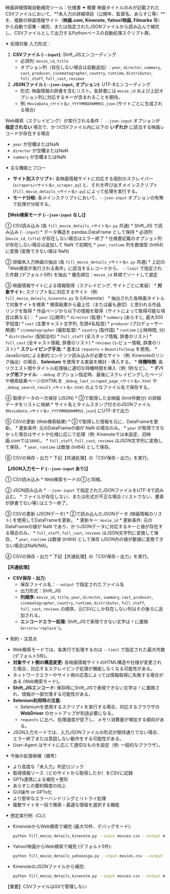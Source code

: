 映画詳細情報自動補完ツール：仕様書
✦ 概要
映画タイトルのみが記載されたCSVファイルにおいて、**未入力の詳細項目（公開年、監督名、あらすじ等）**を、複数の映画情報サイト（**映画.com, Kinenote, Yahoo!映画, Filmarks** 等）から自動で収集・補完、または指定されたJSONファイルから読み込んで補完し、CSVファイルとして出力するPythonベースの自動処理スクリプト群。

✦ 処理対象
入力形式：
1.  **CSVファイル (`--input`)**: Shift_JISエンコーディング
    *   必須列: `movie_id`, `title`
    *   オプション列（存在しない場合は自動追加）: `year`, `director`, `summary`, `cast`, `producer`, `cinematographer`, `country`, `runtime`, `distributor`, `full_staff`, `full_cast`, `reviews`
2.  **JSONファイル (`--json-input`, オプション)**: UTF-8エンコーディング
    *   形式: 映画情報の辞書を含むリスト。各辞書には `movie_id` および上記オプション列に対応するキーが含まれることを期待。
    *   例: `MovieData_<サイト名>_YYYYMMDDHHMMSS.json` (サイトごとに生成される場合)

Web検索（スクレイピング）が実行される条件：
`--json-input` オプションが **指定されない** 場合で、かつCSVファイル内に以下の **いずれか** に該当する映画レコードが存在する場合

*   `year` が空欄またはNaN
*   `director` が空欄またはNaN
*   `summary` が空欄またはNaN

✦ 主な機能とフロー
*   **サイト別スクリプト:** 各映画情報サイトに対応する個別のスクレイパー (`scrapers/<サイト名>_scraper.py`) と、それを呼び出すメインスクリプト (`fill_movie_details_<サイト名>.py`) によって処理を実行する。
*   **モード分岐:** 各メインスクリプトにおいて、`--json-input` オプションの有無で処理が分岐する。

**【Web検索モード (`--json-input` なし)】**

① CSV読み込み (各 `fill_movie_details_<サイト名>.py` 共通)
    *   Shift_JIS で読み込み (`--input`)
    *   データ構造を pandas.DataFrame として保持
    *   必須列 (`movie_id`, `title`) が存在しない場合はエラー終了
    *   仕様書記載のオプション列が存在しない場合は追加して NaN で初期化
    *   `year`, `runtime` 列を数値型 (Int64) に変換 (変換できない値は NaN)

② 詳細未入力映画の抽出 (各 `fill_movie_details_<サイト名>.py` 共通)
    *   上記の「Web検索が実行される条件」に該当するレコードから、 `--limit` で指定された件数 (デフォルト5件) を抽出
    *   優先順位：`movie_id` 昇順でソートして選定

③ 映画情報サイトによる情報取得（スクレイピング, サイトごとに実装）
    *   **対象サイト:** スクリプト名に対応するサイト（例: `fill_movie_details_kinenote.py` ならKinenote）
    *   抽出された各映画タイトルで対象サイトを検索
    *   検索結果から最上位（または最も適切）と思われる作品リンクを取得
    *   作品ページから以下の情報を取得（サイトによって取得可能な項目は異なる）：
        *   `year` (公開年)
        *   `director` (監督)
        *   `summary` (あらすじ, 最大300字程度)
        *   `cast` (主要キャスト文字列, 先頭4名程度)
        *   `producer` (プロデューサー関連)
        *   `cinematographer` (撮影監督)
        *   `country` (製作国)
        *   `runtime` (上映時間, 分)
        *   `distributor` (配給会社)
        *   `full_staff` (全スタッフ情報, 辞書のリスト)
        *   `full_cast` (全キャスト情報, 辞書のリスト)
        *   `reviews` (レビュー情報, 辞書のリスト)
    *   **スクレイピング手法:**
        *   基本は `requests` + `BeautifulSoup` を使用。
        *   JavaScriptによる動的コンテンツ読み込みが必要なサイト（例: Kinenoteのリンク抽出）の場合、**Selenium** を使用する実装を検討・導入する。
    *   **待機時間:** 各リクエスト間やタイトル処理後に適切な待機時間を挿入（例: 1秒など）。
    *   **デバッグ用ファイル:** `--debug` オプション指定時、最後にスクレイピングしたページや検索結果ページのHTMLを `_debug_last_scraped_page_<サイト名>.html` や `_debug_search_result_<サイト名>.html` のようなファイル名で保存する。

④ 取得データの一次保存 (JSON)
    *   ③で取得した全映画 (limit件数分) の詳細データをリストに格納
    *   サイト名とタイムスタンプ付きのJSONファイル (`MovieData_<サイト名>_YYYYMMDDHHMMSS.json`) にUTF-8で出力

⑤ CSVの更新 (Web検索結果)
    *   ③で取得した情報を元に、DataFrameを更新。
    *   更新条件: 元のDataFrameの値が NaN の場合のみ。
    *   `year` が取得できなかった場合はサイトや仕様に応じて処理（例: Kinenoteでは未設定、旧映画.comでは`1800`）。
    *   `full_staff`, `full_cast`, `reviews` はJSON文字列に変換して保存。
    *   `year`, `runtime` は数値 (Int64) として保存。

⑥ CSVの保存・出力
    *   下記【共通処理】の「CSV保存・出力」を実行。

**【JSON入力モード (`--json-input` あり)】**

① CSV読み込み
    *   Web検索モードの①と同様。

② JSON読み込み
    *   `--json-input` で指定されたJSONファイルをUTF-8で読み込む。
    *   ファイルが存在しない、または形式が不正な場合 (リストでない、要素が辞書でない等) はエラー終了。

③ CSVの更新 (JSONデータ)
    *   ②で読み込んだJSONデータ (映画情報のリスト) を使用してDataFrameを更新。
    *   更新キー: `movie_id`
    *   更新条件: 元のDataFrameの値が NaN であり、かつJSONデータに対応するキーと値が存在する場合のみ。
    *   `full_staff`, `full_cast`, `reviews` はJSON文字列に変換して保存。
    *   `year`, `runtime` は数値 (Int64) として保存 (JSON内の値が数値に変換できない場合はNaN/NA)。

④ CSVの保存・出力
    *   下記【共通処理】の「CSV保存・出力」を実行。

**【共通処理】**

*   **CSV保存・出力:**
    *   保存ファイル名：`--output` で指定されたファイル名
    *   出力形式：Shift_JIS
    *   **列順序:** `movie_id`, `title`, `year`, `director`, `summary`, `cast`, `producer`, `cinematographer`, `country`, `runtime`, `distributor`, `full_staff`, `full_cast`, `reviews` の順序。元CSVにしか存在しない列はその後ろに追加される。
    *   **エンコードエラー処理:** Shift_JISで表現できない文字は `?` に置換 (`errors='replace'`)。

✦ 制約・注意点
*   Web検索モードでは、各実行で処理するのは `--limit` で指定された最大件数 (デフォルト5件)。
*   **対象サイト側の構造変更:** 各映画情報サイトのHTML構造や仕様が変更された場合、対応するスクレイピング処理が機能しなくなる可能性がある。
*   ネットワークエラーやサイト側の応答によっては情報取得に失敗する場合がある (Web検索モード)。
*   **Shift_JISエンコード:** 保存時にShift_JISで表現できない文字は `?` に置換され、情報が一部欠落する可能性がある。
*   **Selenium利用時の注意:**
    *   Seleniumを使用するスクリプトを実行する場合、対応するブラウザの **WebDriver** のセットアップが別途必要になる。
    *   `requests` に比べ、処理速度が低下し、メモリ消費量が増加する傾向がある。
*   JSON入力モードでは、入力JSONファイルの形式が期待通りでない場合、エラー終了または意図しない動作をする可能性がある。
*   User-Agent はサイトに応じて適切なものを設定（例: 一般的なブラウザ）。

✦ 今後の拡張候補（備考）
*   より高度な「未入力」判定ロジック
*   取得情報ソース（どのサイトから取得したか）をCSVに記録
*   GPTs連携による補完＋整形
*   あらすじの要約精度の向上
*   GUI操作 or GPTs化
*   より堅牢なエラーハンドリングとリトライ処理
*   複数サイトを一括で検索・最適な情報を選択する機能

✦ 想定実行例（CLI）
*   KinenoteからWeb検索で補完 (最大10件、デバッグモード):
    ```bash
    python fill_movie_details_kinenote.py --input movies.csv --output movies_updated_kinenote.csv --limit 10 --debug
    ```
*   Yahoo!映画からWeb検索で補完 (デフォルト5件):
    ```bash
    python fill_movie_details_yahooeiga.py --input movies.csv --output movies_updated_yahoo.csv
    ```
*   KinenoteのJSONファイルから補完:
    ```bash
    python fill_movie_details_kinenote.py --input movies.csv --output movies_updated_from_json.csv --json-input MovieData_kinenote.com_YYYYMMDDHHMMSS.json
    ```

【重要】CSVファイルはGitで管理しない
